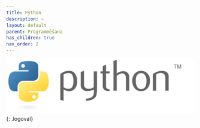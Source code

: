 ```yaml
---
title: Python
description: ~
layout: default
parent: Programmēšana
has_children: true
nav_order: 2
---
```

![pythonlogo](/media/pythonlogo.svg){: .logoval}